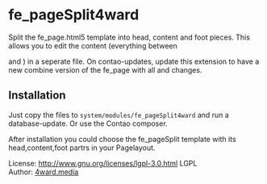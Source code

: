 # fe_pageSplit4ward

Split the fe_page.html5 template into head, content and foot pieces. This allows you to edit the content (everything between
<body> and </body>) in a seperate file. On contao-updates, update this extension to have a new combine version of the fe_page
with all <head> and <foot> changes.


## Installation

Just copy the files to `system/modules/fe_pageSplit4ward` and run a database-update. Or use the Contao composer.

After installation you could choose the fe_pageSplit template with its head,content,foot partrs in your Pagelayout.

License: http://www.gnu.org/licenses/lgpl-3.0.html LGPL <br>
Author: [4ward.media](http://www.4wardmedia.de)